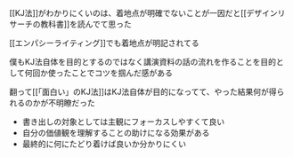 
[[KJ法]]がわかりにくいのは、着地点が明確でないことが一因だと[[デザインリサーチの教科書]]を読んでて思った

[[エンパシーライティング]]でも着地点が明記されてる

僕もKJ法自体を目的とするのではなく講演資料の話の流れを作ることを目的として何回か使ったことでコツを掴んだ感がある

翻って[[「面白い」のKJ法]]はKJ法自体が目的になってて、やった結果何が得られるのかが不明瞭だった
- 書き出しの対象としては主観にフォーカスしやすくて良い
- 自分の価値観を理解することの助けになる効果がある
- 最終的に何にたどり着けば良いか分かりにくい
